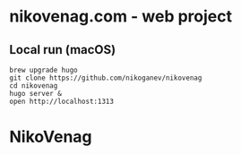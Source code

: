 # nikovenag.com - web project


## Local run (macOS)
```
brew upgrade hugo
git clone https://github.com/nikoganev/nikovenag
cd nikovenag
hugo server &
open http://localhost:1313
```
# NikoVenag
